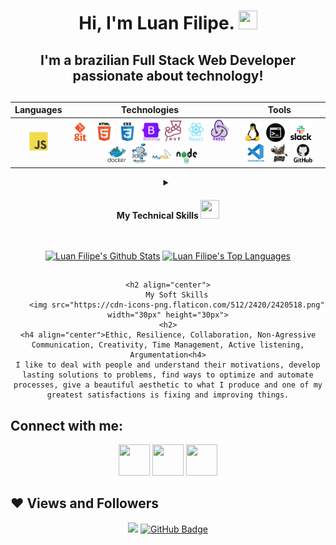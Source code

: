 

<h1 align="center">
Hi, I'm Luan Filipe.
<img src="https://cdn-icons-png.flaticon.com/512/5038/5038593.png" width="30px" height="30px">
</h1>

<h2 align="center">I'm a brazilian Full Stack Web Developer passionate about technology!</h2>

##

<div id='lojc' align="center">

| Languages  | Technologies | Tools |  
|---|---|---|
|<div id='lojc' align="center"><img src="./imgs/01-languages/javascript.svg" width="30" height="30" alt="JavaScript"/></div>|<div id='lojc' align="center"><img src="./imgs/02-technologies/git.png" width="30" height="30" alt="Git"/>&nbsp;&nbsp;<img src="./imgs/02-technologies/html.svg" width="30" height="30" alt="HTML"/>&nbsp;&nbsp;<img src="./imgs/02-technologies/css3.png" width="30" height="30" alt="CSS"/>&nbsp;&nbsp;<img src="./imgs/02-technologies/bootstrap.svg" width="30" height="30" alt="BootStrap"/>&nbsp;&nbsp;<img src="./imgs/02-technologies/jest.png" width="27" height="33" alt="Jest"/>&nbsp;&nbsp;<img src="./imgs/02-technologies/react.svg" width="30" height="30" alt="React"/>&nbsp;&nbsp;<img src="./imgs/02-technologies/redux.png" width="30" height="35" alt="Redux"/>&nbsp;&nbsp;<img src="./imgs/02-technologies/docker.svg" width="30" height="30" alt="Docker"/>&nbsp;&nbsp;<img src="./imgs/02-technologies/docker-compose.png" width="27" height="33" alt="Docker-compose"/>&nbsp;&nbsp;<img src="./imgs/02-technologies/mysql.svg" width="30" height="30" alt="MySql"/>&nbsp;&nbsp;<img src="./imgs/02-technologies/nodejs.png" width="34" height="26" alt="NodeJs"/></div>|<div id='lojc' align="center"><img src="./imgs/03-tools/linux.svg" width="30" height="30" alt="GNU/Linux"/>&nbsp;&nbsp;<img src="./imgs/03-tools/terminal.png" width="30" height="30" alt="Bash/Terminal"/>&nbsp;&nbsp;<img src="./imgs/03-tools/slack.png" width="35" height="35" alt="Slack"/>&nbsp;&nbsp;<img src="./imgs/03-tools/vscode.svg" width="30" height="30" alt="VScode"/>&nbsp;&nbsp;<img src="./imgs/03-tools/gimp.png" width="30" height="30" alt="Gimp"/>&nbsp;&nbsp;<img src="./imgs/03-tools/github.png" width="30" height="30" alt="GitHub"/></div>|

  <details>
    <summary>
	<h4 align="center">My Technical Skills
	<img src="https://cdn-icons-png.flaticon.com/512/1005/1005141.png" width="30px" height="30px">
	</h4>
	</summary>
<div id='lojc' align="center">

| Languages  | Frameworks | Technologies | Tools | 
|---|---|---|---|
|<div id='lojc' align="center"><span>JavaScript🔸SQL</span></div>|<div id='lojc' align="center"><span>React🔸Jest</span></div>|<div id='lojc' align="center"><span>Git🔸React Testing Library🔸API🔸HTML🔸CSS🔸React Router🔸Redux🔸Context API🔸React Hooks🔸Docker🔸Docker Compose🔸Local Storage🔸Mocks🔸Bootstrap</span></div>|<div id='lojc' align="center"><span>Linux🔸Terminal🔸Bash🔸GitHub🔸Visual Studio Code🔸MySQL Workbench</span></div>|
  </details>

## 

<div align="center">
  <a href="https://github.com/luanfgoncalves/github-readme-stats"><img height="165em" alt="Luan Filipe's Github Stats" src="https://github-readme-stats.vercel.app/api?username=luanfgoncalves&show_icons=true&count_private=true&theme=react&hide_border=true&bg_color=0D1117" /></a>
  <a href="https://github.com/luanfgoncalves/github-readme-stats"><img height="165em" alt="Luan Filipe's Top Languages" src="https://github-readme-stats.vercel.app/api/top-langs/?username=luanfgoncalves&langs_count=8&count_private=true&layout=compact&theme=react&hide_border=true&bg_color=0D1117"/>
	</a>
</div>

## <div>
	<h2 align="center">
		My Soft Skills
		<img src="https://cdn-icons-png.flaticon.com/512/2420/2420518.png" width="30px" height="30px">
	<h2>
	<h4 align="center">Ethic, Resilience, Collaboration, Non-Agressive Communication, Creativity, Time Management, Active listening, Argumentation<h4>
	I like to deal with people and understand their motivations, develop lasting solutions to problems, find ways to optimize and automate processes, give a beautiful aesthetic to what I produce and one of my greatest satisfactions is fixing and improving things.
</div>

## Connect with me:
<div align="center">
  <a href="https://instagram.com/luanfgoncalves" target="_blank"><img src="https://cdn-icons-png.flaticon.com/512/3955/3955024.png" width="50px" height="50px" target="_blank"></a>
  <a href = "mailto:luanfgoncalves@outlook.com"><img src="https://cdn-icons-png.flaticon.com/512/906/906312.png" width="50px" height="50px" target="_blank"></a>
  <a href="https://www.linkedin.com/in/luanfgoncalves/" target="_blank"><img src="https://cdn-icons-png.flaticon.com/512/4494/4494498.png" width="50px" height="50px" target="_blank"></a> 
</div>

## ❤ Views and Followers
<div align="center">
	<a href="https://github.com/Meghna-DAS/github-profile-views-counter"><img src="https://komarev.com/ghpvc/?username=luanfgoncalves"></a>
	<a href="https://github.com/luanfgoncalves?tab=followers"><img src="https://img.shields.io/github/followers/luanfgoncalves?label=Followers&style=social" alt="GitHub Badge"></a>
</div> 

<!-- programação | desenvolvimento | development | dev | webdeveloper| webdev| html | css | javascript | JS | python | py | Typescript | ts | Linux | react | redux | context | contextApi | docker | docker-compose | sql | mysql | nodeJS | frontend | backend | fullstack | bilingual | home office | stackoverflow | jest | RTL | mocha | sinnon | chai | . -->
